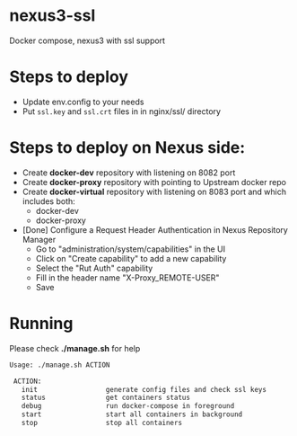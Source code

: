 # nexus3-ssl
Docker compose, nexus3 with ssl support

# Steps to deploy

* Update env.config to your needs
* Put `ssl.key` and `ssl.crt` files in in nginx/ssl/ directory

# Steps to deploy on **Nexus** side:

* Create **docker-dev** repository with listening on 8082 port
* Create **docker-proxy** repository with pointing to Upstream docker repo
* Create **docker-virtual** repository with listening on 8083 port and
   which includes both:
   - docker-dev
   - docker-proxy
* [Done] Configure a Request Header Authentication in Nexus Repository Manager
  * Go to "administration/system/capabilities" in the UI
  * Click on "Create capability" to add a new capability
  * Select the "Rut Auth" capability
  * Fill in the header name "X-Proxy_REMOTE-USER"
  * Save


# Running
Please check **./manage.sh** for help
```bash
Usage: ./manage.sh ACTION

 ACTION:
   init                 generate config files and check ssl keys
   status               get containers status
   debug                run docker-compose in foreground
   start                start all containers in background
   stop                 stop all containers
```
